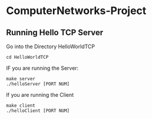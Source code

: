 # ComputerNetworks-Project
## Running Hello TCP Server
Go into the Directory HelloWorldTCP
```
cd HelloWorldTCP
```
IF you are running the Server:
```
make server
./helloServer [PORT NUM]
```
If you are running the Client 
```
make client
./helloClient [PORT NUM]
```

